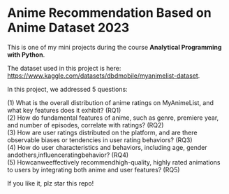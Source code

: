 # Anime Recommendation Based on Anime Dataset 2023

This is one of my mini projects during the course **Analytical Programming with Python**.  

The dataset used in this project is here: https://www.kaggle.com/datasets/dbdmobile/myanimelist-dataset.  

In this project, we addressed 5 questions:

 (1) What is the overall distribution of anime ratings on
 MyAnimeList, and what key features does it exhibit? 
 (RQ1)  
 (2) How do fundamental features of anime, such as genre,
 premiere year, and number of episodes, correlate with
 ratings? (RQ2)  
 (3) How are user ratings distributed on the platform, and
 are there observable biases or tendencies in user rating
 behaviors? (RQ3)  
 (4) How do user characteristics and behaviors, including
 age, gender andothers,influenceratingbehavior? (RQ4)  
 (5) Howcanweeffectively recommendhigh-quality, highly
rated animations to users by integrating both anime
 and user features? (RQ5)  

If you like it, plz star this repo!
